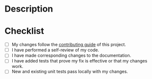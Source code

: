 # Description

<!-- Please include a summary of the change and which issue is fixed. Please also include relevant motivation and context. List any dependencies that are required for this change. -->

# Checklist

- [ ] My changes follow the [contributing guide](https://github.com/edno/graphql-markdown/blob/main/CONTRIBUTING.md) of this project.
- [ ] I have performed a self-review of my code.
- [ ] I have made corresponding changes to the documentation.
- [ ] I have added tests that prove my fix is effective or that my changes work.
- [ ] New and existing unit tests pass locally with my changes.

